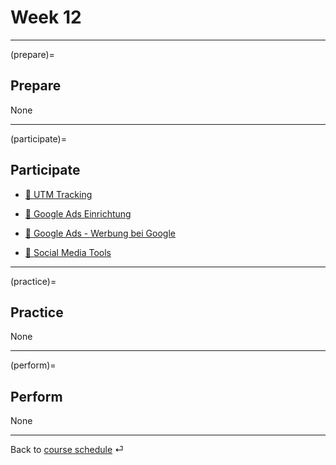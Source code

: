 # Week 12


---

(prepare)=
## Prepare

None

---




(participate)=
## Participate

- [📑 UTM Tracking](https://docs.google.com/presentation/d/1_BBH1kD_i_bRA4Rcp8PY6TjDpx95lD6NbOAE-YfWxnY/export/pdf)

- [📑 Google Ads Einrichtung](https://docs.google.com/presentation/d/174vsh7QP66P4Kdn6lJfjY66sm_IGHPJXqTcQDSeTFG0/export/pdf)

- [📑 Google Ads - Werbung bei Google](https://docs.google.com/presentation/d/1O1mYT5HGBxd2ZOqGruXiwHozup_i5v2Tc740jHPg-5s/export/pdf)

- [📑 Social Media Tools](https://docs.google.com/presentation/d/1PRpAkwZTA8CGufafmmxoOFgMW1JrfRFt75o1rau_UTI/export/pdf)

---


(practice)=
## Practice

None

---


(perform)=
## Perform

None

---

Back to [course schedule](../docs/course-schedule.md) ⏎
